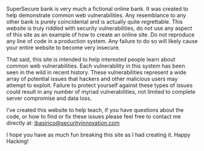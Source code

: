 SuperSecure bank is very much a fictional online bank. It was created to help demonstrate common web vulnerabilities. Any resemblance to any other bank is purely coincidental and is actually quite regrettable. This website is truly riddled with security vulnerabilities, do not use any aspect of this site as an	example of how to create an online site. Do not reproduce any line of code in a production system. Any failure to do so will likely cause your entire website to become very insecure.

That said, this site is intended to help interested people learn about common web vulnerabilities. Each vulnerability in this system has been seen in the wild in recent history. These vulnerabilities represent a wide array of potential issues that hackers and other malicious users may attempt to exploit. Failure to protect yourself against these types of issues could result in any number of myriad vulnerabilities, not limited to complete server compromise and data loss.

I’ve created this website to help teach, if you have questions about the code, or how to find or fix these issues please feel free to contact me directly at: <a href="mailto:jbasirico@securityinnovation.com">jbasirico@securityinnovation.com</a>

I hope you have as much fun breaking this site as I had creating it. Happy Hacking!